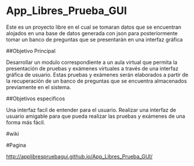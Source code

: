 # App_Libres_Prueba_GUI
Este es un proyecto libre en el cual se tomaran datos que se encuentran alojados en una base de datos generada con json para posteriormente tomar un banco de preguntas que se presentarán en una interfaz gráfica


##Objetivo Principal

Desarrollar un modulo correspondiente a un aula virtual que permita la presentación de pruebas y  exámenes virtuales a través de una interfaz gráfica de usuario. Estas pruebas y exámenes  serán elaborados a partir de la recuperación de un banco de preguntas que se encuentra almacenados previamente en el sistema.   


##Objetivos especificos

Una interfaz facil de entender para el usuario.
Realizar una  interfaz de usuario amigable para que pueda realizar las pruebas y exámenes de una forma más fácil.



#wiki

#Pagina 

http://applibrespruebagui.github.io/App_Libres_Prueba_GUI/




